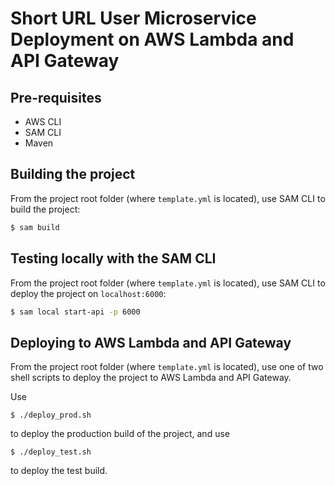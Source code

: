 # Short URL User Microservice Deployment on AWS Lambda and API Gateway

## Pre-requisites
* AWS CLI
* SAM CLI
* Maven

## Building the project
From the project root folder (where `template.yml` is located),
use SAM CLI to build the project:
```bash
$ sam build
```

## Testing locally with the SAM CLI
From the project root folder (where `template.yml` is located),
use SAM CLI to deploy the project on `localhost:6000`:

```bash
$ sam local start-api -p 6000
```

## Deploying to AWS Lambda and API Gateway
From the project root folder (where `template.yml` is located),
use one of two shell scripts to deploy the project to AWS Lambda
and API Gateway.

Use

```
$ ./deploy_prod.sh
```

to deploy the production build of the project, and use

```
$ ./deploy_test.sh
```

to deploy the test build.
